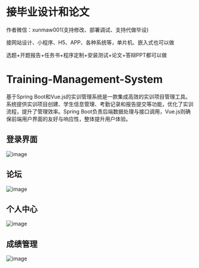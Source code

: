# 接毕业设计和论文
作者微信：xunmaw001(支持修改、部署调试、支持代做毕设)

接网站设计、小程序、H5、APP、各种系统等，单片机、嵌入式也可以做

选题+开题报告+任务书+程序定制+安装测试+论文+答辩PPT都可以做
# Training-Management-System
基于Spring Boot和Vue.js的实训管理系统是一款集成高效的实训项目管理工具。系统提供实训项目创建、学生信息管理、考勤记录和报告提交等功能，优化了实训流程，提升了管理效率。Spring Boot负责后端数据处理与接口调用，Vue.js则确保前端用户界面的友好与响应性，整体提升用户体验。
## 登录界面
![image](https://github.com/user-attachments/assets/5c4f4f29-a67b-4a75-a4f4-9854bc9c88ca)
## 论坛
![image](https://github.com/user-attachments/assets/dde14fbb-9775-4fee-b521-7e771f88913b)
## 个人中心
![image](https://github.com/user-attachments/assets/9b501cf8-fe10-4d45-9c58-5d16a97d1b10)
## 成绩管理
![image](https://github.com/user-attachments/assets/c03d0e0e-868e-4835-802f-3278c8ba499b)

